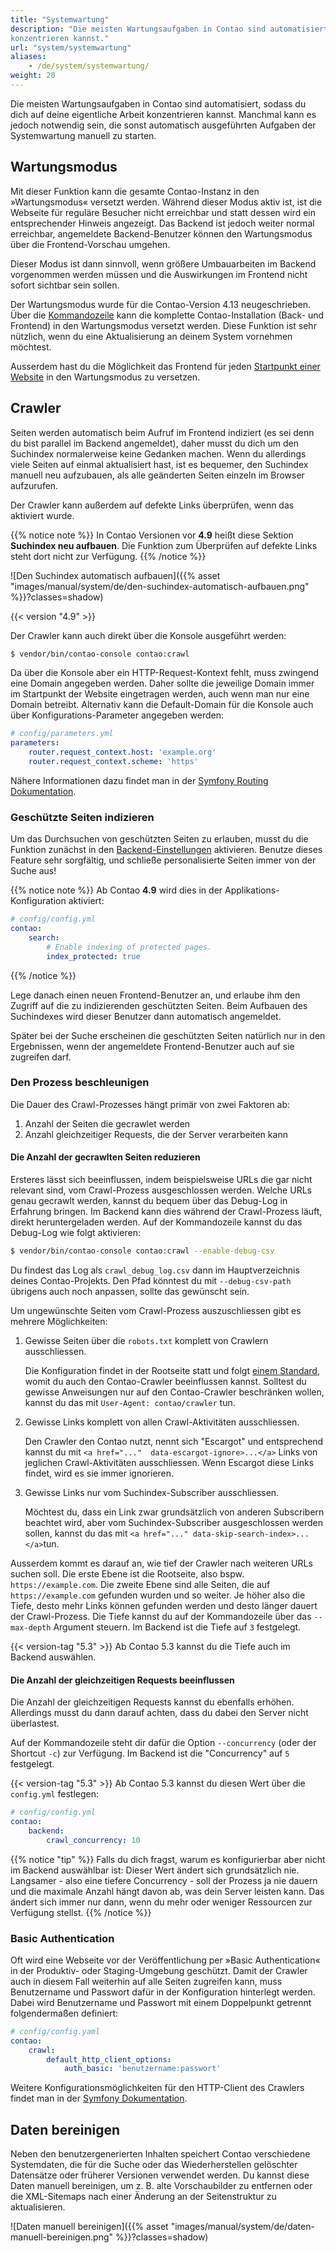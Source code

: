```yaml
---
title: "Systemwartung"
description: "Die meisten Wartungsaufgaben in Contao sind automatisiert, sodass du dich auf deine eigentliche Arbeit 
konzentrieren kannst."
url: "system/systemwartung"
aliases:
    - /de/system/systemwartung/
weight: 20
---
```


Die meisten Wartungsaufgaben in Contao sind automatisiert, sodass du dich auf deine eigentliche Arbeit konzentrieren 
kannst. Manchmal kann es jedoch notwendig sein, die sonst automatisch ausgeführten Aufgaben der Systemwartung manuell 
zu starten.


## Wartungsmodus

Mit dieser Funktion kann die gesamte Contao-Instanz in den »Wartungsmodus« versetzt werden. Während dieser Modus aktiv
ist, ist die Webseite für reguläre Besucher nicht erreichbar und statt dessen wird ein entsprechender Hinweis angezeigt.
Das Backend ist jedoch weiter normal erreichbar, angemeldete Backend-Benutzer können den Wartungsmodus über die 
Frontend-Vorschau umgehen.

Dieser Modus ist dann sinnvoll, wenn größere Umbauarbeiten im Backend vorgenommen werden müssen und die Auswirkungen
im Frontend nicht sofort sichtbar sein sollen.

Der Wartungsmodus wurde für die Contao-Version 4.13 neugeschrieben. Über die [Kommandozeile](/de/cli/maintenance-mode/) 
kann die komplette Contao-Installation (Back- und Frontend) in den Wartungsmodus versetzt werden. Diese Funktion ist 
sehr nützlich, wenn du eine Aktualisierung an deinem System vornehmen möchtest.

Ausserdem hast du die Möglichkeit das Frontend für jeden 
[Startpunkt einer Website](/de/seitenstruktur/website-startseite/#website-einstellungen) in den Wartungsmodus zu 
versetzen.


## Crawler

Seiten werden automatisch beim Aufruf im Frontend indiziert (es sei denn du bist parallel im Backend angemeldet), daher 
musst du dich um den Suchindex normalerweise keine Gedanken machen. Wenn du allerdings viele Seiten auf einmal 
aktualisiert hast, ist es bequemer, den Suchindex manuell neu aufzubauen, als alle geänderten Seiten einzeln im Browser 
aufzurufen.

Der Crawler kann außerdem auf defekte Links überprüfen, wenn das aktiviert wurde.

{{% notice note %}}
In Contao Versionen vor **4.9** heißt diese Sektion **Suchindex neu aufbauen**. Die Funktion zum Überprüfen auf defekte
Links steht dort nicht zur Verfügung.
{{% /notice %}}

![Den Suchindex automatisch aufbauen]({{% asset "images/manual/system/de/den-suchindex-automatisch-aufbauen.png" %}}?classes=shadow)

{{< version "4.9" >}}

Der Crawler kann auch direkt über die Konsole ausgeführt werden:

```sh
$ vendor/bin/contao-console contao:crawl
```

Da über die Konsole aber ein HTTP-Request-Kontext fehlt, muss zwingend eine Domain angegeben werden. Daher sollte die 
jeweilige Domain immer im Startpunkt der Website eingetragen werden, auch wenn man nur eine Domain betreibt. Alternativ
kann die Default-Domain für die Konsole auch über Konfigurations-Parameter angegeben werden:

```yml
# config/parameters.yml
parameters:
    router.request_context.host: 'example.org'
    router.request_context.scheme: 'https'
```

Nähere Informationen dazu findet man in der [Symfony Routing Dokumentation][SymfonyUrlCommands].

### Geschützte Seiten indizieren

Um das Durchsuchen von geschützten Seiten zu erlauben, musst du die Funktion zunächst in den [Backend-Einstellungen][BackendSettings] 
aktivieren. Benutze dieses Feature sehr sorgfältig, und schließe personalisierte Seiten immer von der Suche aus!

{{% notice note %}}
Ab Contao **4.9** wird dies in der Applikations-Konfiguration aktiviert:

```yml
# config/config.yml
contao:
    search:
        # Enable indexing of protected pages.
        index_protected: true
```
{{% /notice %}}

Lege danach einen neuen Frontend-Benutzer an, und erlaube ihm den Zugriff auf die zu indizierenden geschützten Seiten. 
Beim Aufbauen des Suchindexes wird dieser Benutzer dann automatisch angemeldet.

Später bei der Suche erscheinen die geschützten Seiten natürlich nur in den Ergebnissen, wenn der angemeldete 
Frontend-Benutzer auch auf sie zugreifen darf.


### Den Prozess beschleunigen

Die Dauer des Crawl-Prozesses hängt primär von zwei Faktoren ab:

1. Anzahl der Seiten die gecrawlet werden
2. Anzahl gleichzeitiger Requests, die der Server verarbeiten kann

#### Die Anzahl der gecrawlten Seiten reduzieren

Ersteres lässt sich beeinflussen, indem beispielsweise URLs die gar nicht relevant sind, vom Crawl-Prozess 
ausgeschlossen werden. Welche URLs genau gecrawlt werden, kannst du bequem über das Debug-Log in Erfahrung bringen.
Im Backend kann dies während der Crawl-Prozess läuft, direkt heruntergeladen werden. Auf der Kommandozeile kannst 
du das Debug-Log wie folgt aktivieren:

```sh
$ vendor/bin/contao-console contao:crawl --enable-debug-csv
```

Du findest das Log als `crawl_debug_log.csv` dann im Hauptverzeichnis deines Contao-Projekts. Den Pfad könntest du 
mit `--debug-csv-path` übrigens auch noch anpassen, sollte das gewünscht sein.

Um ungewünschte Seiten vom Crawl-Prozess auszuschliessen gibt es mehrere Möglichkeiten:

1. Gewisse Seiten über die `robots.txt` komplett von Crawlern ausschliessen.

   Die Konfiguration findet in der Rootseite statt und folgt [einem Standard][Google_Robots_Txt], womit du auch den 
   Contao-Crawler beeinflussen kannst. Solltest du gewisse Anweisungen nur auf den Contao-Crawler beschränken wollen,
   kannst du das mit `User-Agent: contao/crawler` tun.

2. Gewisse Links komplett von allen Crawl-Aktivitäten ausschliessen.

   Den Crawler den Contao nutzt, nennt sich "Escargot" und entsprechend kannst du mit `<a href="..." 
   data-escargot-ignore>...</a>` Links von jeglichen Crawl-Aktivitäten ausschliessen. Wenn Escargot diese Links 
   findet, wird es sie immer ignorieren.

3. Gewisse Links nur vom Suchindex-Subscriber ausschliessen.

   Möchtest du, dass ein Link zwar grundsätzlich von anderen Subscribern beachtet wird, aber vom 
   Suchindex-Subscriber ausgeschlossen werden sollen, kannst du das mit `<a href="..." data-skip-search-index>...</a>`tun.

Ausserdem kommt es darauf an, wie tief der Crawler nach weiteren URLs suchen soll. Die erste Ebene ist die Rootseite,
also bspw. `https://example.com`. Die zweite Ebene sind alle Seiten, die auf `https://example.com` gefunden wurden 
und so weiter. Je höher also die Tiefe, desto mehr Links können gefunden werden und desto länger dauert der 
Crawl-Prozess. Die Tiefe kannst du auf der Kommandozeile über das `--max-depth` Argument steuern.
Im Backend ist die Tiefe auf `3` festgelegt.

{{< version-tag "5.3" >}} Ab Contao 5.3 kannst du die Tiefe auch im Backend auswählen.

#### Die Anzahl der gleichzeitigen Requests beeinflussen

Die Anzahl der gleichzeitigen Requests kannst du ebenfalls erhöhen. Allerdings musst du dann darauf achten, dass du 
dabei den Server nicht überlastest. 

Auf der Kommandozeile steht dir dafür die Option `--concurrency` (oder der Shortcut `-c`) zur Verfügung. Im Backend 
ist die "Concurrency" auf `5` festgelegt.

{{< version-tag "5.3" >}} Ab Contao 5.3 kannst du diesen Wert über die `config.yml` festlegen:

```yml
# config/config.yml
contao:
    backend:
        crawl_concurrency: 10
```

{{% notice "tip" %}}
Falls du dich fragst, warum es konfigurierbar aber nicht im Backend auswählbar ist: Dieser Wert ändert sich 
grundsätzlich nie. Langsamer - also eine tiefere Concurrency - soll der Prozess ja nie dauern und die maximale 
Anzahl hängt davon ab, was dein Server leisten kann. Das ändert sich immer nur dann, wenn du mehr oder weniger 
Ressourcen zur Verfügung stellst.
{{% /notice %}}


### Basic Authentication

Oft wird eine Webseite vor der Veröffentlichung per »Basic Authentication« in der Produktiv- oder Staging-Umgebung geschützt. Damit der
Crawler auch in diesem Fall weiterhin auf alle Seiten zugreifen kann, muss Benutzername und Passwort dafür in der Konfiguration hinterlegt
werden. Dabei wird Benutzername und Passwort mit einem Doppelpunkt getrennt folgendermaßen definiert:

```yml
# config/config.yaml
contao:
    crawl:
        default_http_client_options:
            auth_basic: 'benutzername:passwort'
```

Weitere Konfigurationsmöglichkeiten für den HTTP-Client des Crawlers findet man in der [Symfony Dokumentation][HttpClientOptions].


## Daten bereinigen

Neben den benutzergenerierten Inhalten speichert Contao verschiedene Systemdaten, die für die Suche oder das 
Wiederherstellen gelöschter Datensätze oder früherer Versionen verwendet werden. Du kannst diese Daten manuell 
bereinigen, um z. B. alte Vorschaubilder zu entfernen oder die XML-Sitemaps nach einer Änderung an der Seitenstruktur 
zu aktualisieren.

![Daten manuell bereinigen]({{% asset "images/manual/system/de/daten-manuell-bereinigen.png" %}}?classes=shadow)


[BackendSettings]: /de/system/einstellungen/
[SymfonyUrlCommands]: https://symfony.com/doc/4.4/routing.html#generating-urls-in-commands
[HttpClientOptions]: https://symfony.com/doc/current/reference/configuration/framework.html#reference-http-client
[Google_Robots_Txt]: https://developers.google.com/search/docs/crawling-indexing/robots/intro